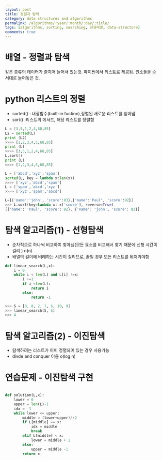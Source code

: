 ```yaml
---
layout: post
title: 정렬과 탐색
category: data structures and algorithms
permalink: /algorithms/:year/:month/:day/:title/
tags: [algorithms, sorting, searching, 선형배열, data-structure]
comments: true
---
```


# 배열 - 정렬과 탐색
같은 종류의 데이터가 줄지어 늘어서 있는것. 파이썬에서 리스트로 제공됨. 원소들을 순서대로 늘어놓은 것. 


# python 리스트의 정렬
- sorted() : 내장함수(built-in fuction),정렬된 새로운 리스트를 얻어냄
- sort() :리스트의 메서드, 해당 리스트를 정렬함

```python
L = [3,5,1,2,4,68,85]
L2 = sorted(L)
print (L2) 
>>>> [1,2,3,4,5,68,85]
print (L)
>>>> [3,5,1,2,4,68,85]
L.sort()
print (L) 
>>>> [1,2,3,4,5,68,85]

L = ['abcd','xyz','spam']
sorted(L, key = lambda x:len(x))
>>>> ['xyz','abcd','spam']
L = ['spam','abcd','xyz']
>>>> ['xyz','spam','abcd']

L=[{'name':'john', 'score':83},{'name':'Paul', 'score':92}]
>>> L.sort(key=lambda x: x['score'], reverse=True)
[{'name': 'Paul', 'score': 92}, {'name': 'john', 'score': 83}]
```

# 탐색 알고리즘(1) - 선형탐색
- 순차적으로 하나씩 비교하여 찾아냄(모든 요소를 비교해서 찾기 때문에 선형 시간이 걸리 ) o(n)
- 배열의 길이에 비례하는 시간이 걸리므로, 끝일 경우 모든 리스트를 뒤져봐야함 

```python
def linear_search(L,x):
    i = 0
    while i < len(L) and L[i] !=x:
        i +=1
        if i <len(L):
            return i
        else: 
            return -1

>>> S = [3, 8, 2, 7, 6, 10, 9]
>>> linear_search(S, 6)
>>> 4 
```


# 탐색 알고리즘(2) - 이진탐색
- 탐색하려는 리스트가 이미 정렬되어 있는 경우 사용가능
- divde and conquer 이용 o(log n)

# 연습문제 - 이진탐색 구현
```python 

def solution(L,x):
    lower = 0
    upper = len(L)-1
    idx = -1
    while lower <= upper:
        middle = (lower+upper)//2
        if L[middle] == x:
            idx = middle
            break
        elif L[middle] < x:
            lower = middle + 1
        else:
            upper = middle -1
        return x

```